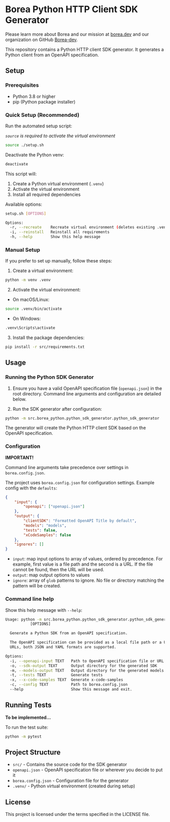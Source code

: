 # Borea Python HTTP Client SDK Generator

Please learn more about Borea and our mission at [borea.dev](https://borea.dev) and our organization on GitHub [Borea-dev](https://github.com/Borea-dev).

This repository contains a Python HTTP client SDK generator. It generates a Python client from an OpenAPI specification.

## Setup

### Prerequisites

-   Python 3.8 or higher
-   pip (Python package installer)

### Quick Setup (Recommended)

Run the automated setup script:

_`source` is required to activate the virtual environment_

```bash
source ./setup.sh
```

Deactivate the Python venv:

```bash
deactivate
```

This script will:

1. Create a Python virtual environment (`.venv`)
2. Activate the virtual environment
3. Install all required dependencies

Available options:

```bash
setup.sh [OPTIONS]

Options:
  -r, --recreate    Recreate virtual environment (deletes existing .venv)
  -i, --reinstall   Reinstall all requirements
  -h, --help        Show this help message
```

### Manual Setup

If you prefer to set up manually, follow these steps:

1. Create a virtual environment:

```bash
python -m venv .venv
```

2. Activate the virtual environment:

-   On macOS/Linux:

```bash
source .venv/bin/activate
```

-   On Windows:

```bash
.venv\Scripts\activate
```

3. Install the package dependencies:

```bash
pip install -r src/requirements.txt
```

## Usage

### Running the Python SDK Generator

1. Ensure you have a valid OpenAPI specification file (`openapi.json`) in the root directory. Command line arguments and configuration are detailed below.

2. Run the SDK generator after configuration:

```bash
python -m src.borea_python.python_sdk_generator.python_sdk_generator
```

The generator will create the Python HTTP client SDK based on the OpenAPI specification.

### Configuration

**IMPORTANT!**

Command line arguments take precedence over settings in `borea.config.json`.

The project uses `borea.config.json` for configuration settings. Example config with the `defaults`:

```json
{
	"input": {
		"openapi": ["openapi.json"]
	},
	"output": {
		"clientSDK": "Formatted OpenAPI Title by default",
		"models": "models",
		"tests": false,
		"xCodeSamples": false
	},
	"ignores": []
}
```

-   `input`: map input options to array of values, ordered by precedence. For example, first value is a file path and the second is a URL. If the file cannot be found, then the URL will be used.
-   `output`: map output options to values
-   `ignore`: array of `glob` patterns to ignore. No file or directory matching the pattern will be created.

### Command line help

Show this help message with `--help`:

```bash
Usage: python -m src.borea_python.python_sdk_generator.python_sdk_generator
           [OPTIONS]

  Generate a Python SDK from an OpenAPI specification.

  The OpenAPI specification can be provided as a local file path or a URL. For
  URLs, both JSON and YAML formats are supported.

Options:
  -i, --openapi-input TEXT   Path to OpenAPI specification file or URL
  -o, --sdk-output TEXT      Output directory for the generated SDK
  -m, --models-output TEXT   Output directory for the generated models
  -t, --tests TEXT           Generate tests
  -x, --x-code-samples TEXT  Generate x-code-samples
  -c, --config TEXT          Path to borea.config.json
  --help                     Show this message and exit.
```

## Running Tests

**To be implemented...**

To run the test suite:

```bash
python -m pytest
```

## Project Structure

-   `src/` - Contains the source code for the SDK generator
-   `openapi.json` - OpenAPI specification file or wherever you decide to put it
-   `borea.config.json` - Configuration file for the generator
-   `.venv/` - Python virtual environment (created during setup)

## License

This project is licensed under the terms specified in the LICENSE file.
